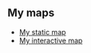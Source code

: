 

## My maps


 - [My static map](https://sgarciba.github.io/Travel_Time/Isochrones.png)
 - [My interactive map](https://sgarciba.github.io/Travel_Time/Transport_Mode.html)
 
